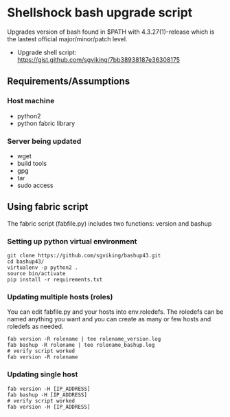 # Shellshock bash upgrade script

Upgrades version of bash found in $PATH with 4.3.27(1)-release which is the lastest official major/minor/patch level.  

* Upgrade shell script: https://gist.github.com/sgviking/7bb38938187e36308175  

## Requirements/Assumptions  

### Host machine  

* python2  
* python fabric library  

### Server being updated  

* wget  
* build tools  
* gpg  
* tar  
* sudo access  

## Using fabric script  

The fabric script (fabfile.py) includes two functions: version and bashup  

### Setting up python virtual environment  

	git clone https://github.com/sgviking/bashup43.git  
	cd bashup43/  
	virtualenv -p python2 .  
	source bin/activate  
	pip install -r requirements.txt  


### Updating multiple hosts (roles)  

You can edit fabfile.py and your hosts into env.roledefs.  The roledefs can be named anything you want and you can create as many or few hosts and roledefs as needed.  

	fab version -R rolename | tee rolename_version.log  
	fab bashup -R rolename | tee rolename_bashup.log  
	# verify script worked  
	fab version -R rolename  

### Updating single host  

	fab version -H [IP_ADDRESS]   
	fab bashup -H [IP_ADDRESS]  
	# verify script worked  
	fab version -H [IP_ADDRESS]  

